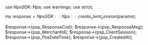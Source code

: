 use NpsSDK::Nps;
use warnings;
use strict;

my $response = NpsSDK::Nps::create_client_session($params);

$response->{psp_ResponseCod};
$response->{psp_ResponseMsg};
$response->{psp_MerchantId};
$response->{psp_ClientSession};
$response->{psp_PosDateTime};
$response->{psp_CreatedAt};
